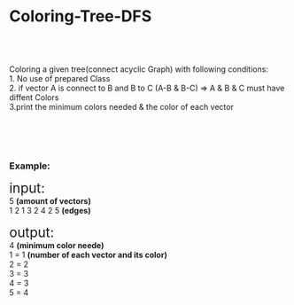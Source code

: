 # Coloring-Tree-DFS
<br><br><br>
Coloring a given tree(connect acyclic Graph) with following conditions:
<br> 1. No use of prepared Class
<br> 2. if vector A is connect to B and B to C (A-B & B-C)   =>   A & B & C must have diffent Colors
<br> 3.print the minimum colors needed & the color of each vector

<br><br><br>

<h3>Example:</h3>
<big><big><big>input:</big></big></big>
<br>5 <b>(amount of vectors)</b>
<br>1 2   1 3   2 4   2 5 <b>(edges)</b>
<br><br><big><big><big>output:</big></big></big>
<br>4 <b>(minimum color neede)</b>
<br>1 = 1 <b>(number of each vector and its color)</b>
<br>2 = 2
<br>3 = 3
<br>4 = 3
<br>5 = 4

